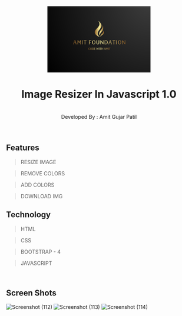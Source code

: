 




<br />
<p align="center">
  <a href="hhttps://amitfoundation.herokuapp.com/">
    <img src="https://raw.githubusercontent.com/codewithamitpatil/Api-Bucket-1.0/main/logo2.png" alt="Logo" width="280" height="180">
  </a>

  <h1 align="center">Image Resizer In Javascript 1.0</h1>

  <p align="center">
    <br />
    Developed By : Amit Gujar Patil
    <br />  <br />  
     <br />
  

  </p>
</p>


## Features

> RESIZE IMAGE 

> REMOVE COLORS 

> ADD COLORS

> DOWNLOAD IMG



## Technology

> HTML

> CSS

> BOOTSTRAP - 4

> JAVASCRIPT 




<br/>




## Screen Shots

















![Screenshot (112)](https://user-images.githubusercontent.com/62344675/152941802-4b9194b4-12ba-44de-889e-229011e6446d.png)
![Screenshot (113)](https://user-images.githubusercontent.com/62344675/152941813-c6cdc27f-576f-45b9-8e8a-de9437b883a2.png)
![Screenshot (114)](https://user-images.githubusercontent.com/62344675/152941814-78237617-d06b-469c-85da-49ee43d52a47.png)
